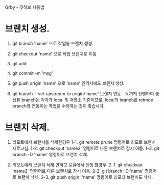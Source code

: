 Grby - 깃허브 사용법     

# 브랜치 생성.

1. git branch 'name' 으로 작업용 브랜치 생성.

2. git checkout 'name' 으로 작업 브랜치로 이동

3. git add . 

4. git commit -m 'msg'

5. git push origin 'name' 으로 'name' 원격지에도 브랜치 생성.

6. git branch --set-upstream-to origin/'name' 브랜치 연동 - 5.까지 진행하여 생성된 branch는 각자가 local 및 저장소 기준이므로, local의 branch를 retmoe branch와 연동하는 작업을 수행하는 것이 좋습니다.




# 브랜치 삭제. 

1. 리모트에서 브랜치를 삭제한경우
    1-1. git remote prune 명령어로 리모트 브랜치 새로고침.
    1-2. git checkout 'name2' 명령어로 다른 브랜치로 잠시 이동.
    1-3. git branch -D 'name' 명령어로 브랜치 삭제.


2. 리모트에서 브랜치 삭제 안하고 로컬에서 진행 할경우.
    2-1. git checkout 'name2' 명령어로 다른 브랜치로 잠시 이동.
    2-2. git branch -D 'name' 명령어로 브랜치 삭제.
    2-3. git push origin :'name' 명령어로 리모티 브랜치도 삭제.

